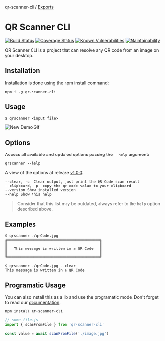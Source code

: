 qr-scanner-cli / [Exports](modules.md)

# QR Scanner CLI

[![Build Status](https://github.com/victorperin/qr-scanner-cli/workflows/pr-check/badge.svg?branch=master)](https://github.com/victorperin/qr-scanner-cli/actions?query=workflow%3Apr-check+branch%3Amaster)
[![Coverage Status](https://coveralls.io/repos/github/victorperin/qr-scanner-cli/badge.svg?branch=master)](https://coveralls.io/github/victorperin/qr-scanner-cli?branch=master)
[![Known Vulnerabilities](https://snyk.io/test/github/victorperin/qr-scanner-cli/badge.svg)](https://snyk.io/test/github/victorperin/qr-scanner-cli)
[![Maintainability](https://api.codeclimate.com/v1/badges/db529f4bc96d3bc44341/maintainability)](https://codeclimate.com/github/victorperin/qr-scanner-cli/maintainability)

QR Scanner CLI is a project that can resolve any QR code from an image on your desktop.

## Installation

Installation is done using the npm install command:

```
npm i -g qr-scanner-cli
```

## Usage

```
$ qrscanner <input file>
```

![New Demo Gif](https://media.giphy.com/media/u5FnaAB5tqlSJr9GuT/source.gif)

## Options

Access all available and updated options passing the `--help` argument:

```
qrscanner --help
```

A view of the options at release [v1.0.0](https://github.com/victorperin/qr-scanner-cli/releases/tag/v1.0.0):

```
--clear, -c  Clear output, just print the QR Code scan result
--clipboard, -p  copy the qr code value to your clipboard
--version Show installed version
--help Show this help
```

> Consider that this list may be outdated, always refer to the `help` option described above.

## Examples

```
$ qrscanner ./qrCode.jpg
╔══════════════════════════════════════════╗
║                                          ║
║   This message is written in a QR Code   ║
║                                          ║
╚══════════════════════════════════════════╝

$ qrscanner ./qrCode.jpg --clear
This message is written in a QR Code
```

## Programatic Usage

You can also install this as a lib and use the programatic mode. Don't forget to read our [documentation](./docs/modules.md).

```
npm install qr-scanner-cli
```

```javascript
// some-file.js
import { scanFromFile } from 'qr-scanner-cli'

const value = await scanFromFile('./image.jpg')
```
